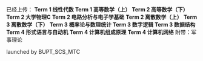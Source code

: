 已经上传：
**Term 1 线性代数**
**Term 1 高等数学（上）**
**Term 2 高等数学（下）**
**Term 2 大学物理C**
**Term 2 电路分析与电子学基础**
**Term 2 离散数学（上）**
**Term 3 离散数学（下）**
**Term 3 概率论与数理统计**
**Term 3 数字逻辑**
**Term 3 数据结构**
**Term 4 形式语言与自动机**
**Term 4 计算机组成原理**
**Term 4 计算机网络**
附带：军事理论

launched by BUPT_SCS_MTC

